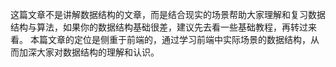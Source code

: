 这篇文章不是讲解数据结构的文章，而是结合现实的场景帮助大家理解和复习数据结构与算法，如果你的数据结构基础很差，建议先去看一些基础教程，再转过来看。
本篇文章的定位是侧重于前端的，通过学习前端中实际场景的数据结构，从而加深大家对数据结构的理解和认识。